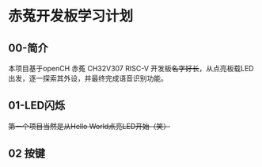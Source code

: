 # 赤菟开发板学习计划

## 00-简介

本项目基于openCH 赤菟 CH32V307 RISC-V 开发板~~名字好长~~，从点亮板载LED出发，逐一探索其外设，并最终完成语音识别功能。

## 01-LED闪烁

~~第一个项目当然是从Hello World点亮LED开始（笑）~~

## 02 按键
